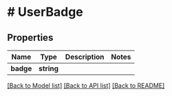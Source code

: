 # # UserBadge

## Properties

Name | Type | Description | Notes
------------ | ------------- | ------------- | -------------
**badge** | **string** |  | 

[[Back to Model list]](../../README.md#documentation-for-models) [[Back to API list]](../../README.md#documentation-for-api-endpoints) [[Back to README]](../../README.md)


